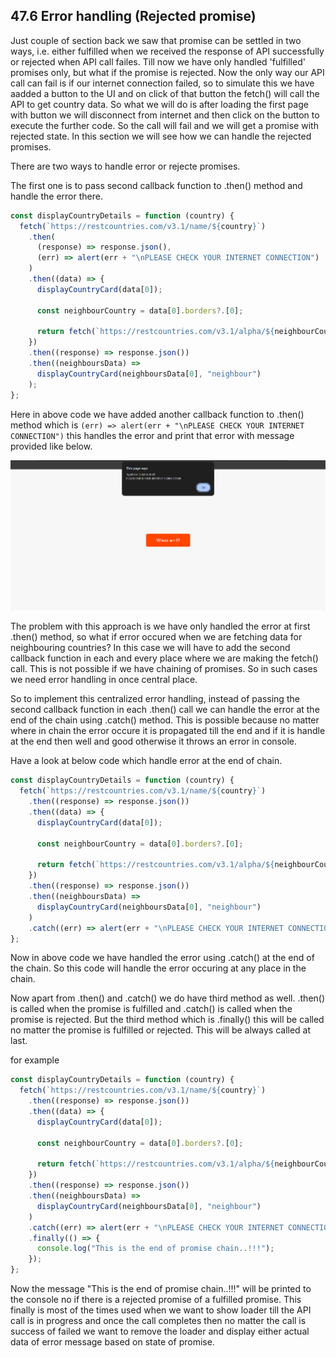 ## 47.6 Error handling (Rejected promise)

Just couple of section back we saw that promise can be settled in two ways, i.e. either fulfilled when we received the response of API successfully or rejected when API call failes. Till now we have only handled 'fulfilled' promises only, but what if the promise is rejected. Now the only way our API call can fail is if our internet connection failed, so to simulate this we have aadded a button to the UI and on click of that button the fetch() will call the API to get country data. So what we will do is after loading the first page with button we will disconnect from internet and then click on the button to execute the further code. So the call will fail and we will get a promise with rejected state. In this section we will see how we can handle the rejected promises.

There are two ways to handle error or rejecte promises.

The first one is to pass second callback function to .then() method and handle the error there.

```javascript
const displayCountryDetails = function (country) {
  fetch(`https://restcountries.com/v3.1/name/${country}`)
    .then(
      (response) => response.json(),
      (err) => alert(err + "\nPLEASE CHECK YOUR INTERNET CONNECTION")
    )
    .then((data) => {
      displayCountryCard(data[0]);

      const neighbourCountry = data[0].borders?.[0];

      return fetch(`https://restcountries.com/v3.1/alpha/${neighbourCountry}`);
    })
    .then((response) => response.json())
    .then((neighboursData) =>
      displayCountryCard(neighboursData[0], "neighbour")
    );
};
```

Here in above code we have added another callback function to .then() method which is `(err) => alert(err + "\nPLEASE CHECK YOUR INTERNET CONNECTION")` this handles the error and print that error with message provided like below.

![Error handling 1 (47-Async javascript/47.6-Error handling (Rejected promises)/images/Error_Handling-1.png)](<https://github.com/Akhil-Selukar/Complete-JavaScript-Notes/blob/master/47-Async%20javascript/47.6-Error%20handling%20(Rejected%20promises)/images/Error_Handling-1.png>)

The problem with this approach is we have only handled the error at first .then() method, so what if error occured when we are fetching data for neighbouring countries? In this case we will have to add the second callback function in each and every place where we are making the fetch() call. This is not possible if we have chaining of promises. So in such cases we need error handling in once central place.

So to implement this centralized error handling, instead of passing the second callback function in each .then() call we can handle the error at the end of the chain using .catch() method. This is possible because no matter where in chain the error occure it is propagated till the end and if it is handle at the end then well and good otherwise it throws an error in console.

Have a look at below code which handle error at the end of chain.

```javascript
const displayCountryDetails = function (country) {
  fetch(`https://restcountries.com/v3.1/name/${country}`)
    .then((response) => response.json())
    .then((data) => {
      displayCountryCard(data[0]);

      const neighbourCountry = data[0].borders?.[0];

      return fetch(`https://restcountries.com/v3.1/alpha/${neighbourCountry}`);
    })
    .then((response) => response.json())
    .then((neighboursData) =>
      displayCountryCard(neighboursData[0], "neighbour")
    )
    .catch((err) => alert(err + "\nPLEASE CHECK YOUR INTERNET CONNECTION"));
};
```

Now in above code we have handled the error using .catch() at the end of the chain. So this code will handle the error occuring at any place in the chain.

Now apart from .then() and .catch() we do have third method as well. .then() is called when the promise is fulfilled and .catch() is called when the promise is rejected. But the third method which is .finally() this will be called no matter the promise is fulfilled or rejected. This will be always called at last.

for example

```javascript
const displayCountryDetails = function (country) {
  fetch(`https://restcountries.com/v3.1/name/${country}`)
    .then((response) => response.json())
    .then((data) => {
      displayCountryCard(data[0]);

      const neighbourCountry = data[0].borders?.[0];

      return fetch(`https://restcountries.com/v3.1/alpha/${neighbourCountry}`);
    })
    .then((response) => response.json())
    .then((neighboursData) =>
      displayCountryCard(neighboursData[0], "neighbour")
    )
    .catch((err) => alert(err + "\nPLEASE CHECK YOUR INTERNET CONNECTION"))
    .finally(() => {
      console.log("This is the end of promise chain..!!!");
    });
};
```

Now the message "This is the end of promise chain..!!!" will be printed to the console no if there is a rejected promise of a fulfilled promise. This finally is most of the times used when we want to show loader till the API call is in progress and once the call completes then no matter the call is success of failed we want to remove the loader and display either actual data of error message based on state of promise.
